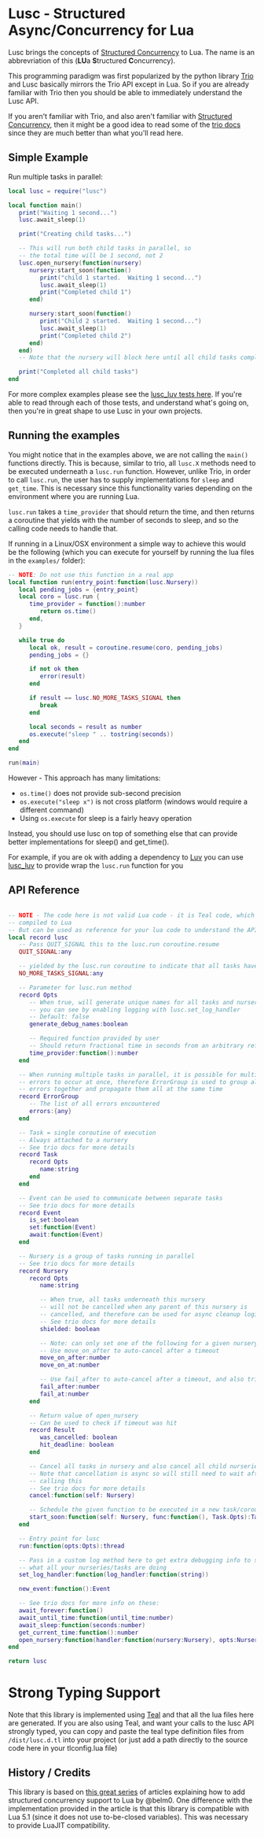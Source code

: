 
# Lusc - Structured Async/Concurrency for Lua

Lusc brings the concepts of [Structured Concurrency](https://en.wikipedia.org/wiki/Structured_concurrency) to Lua.  The name is an abbrevriation of this (**LU**a **S**tructured **C**oncurrency).

This programming paradigm was first popularized by the python library [Trio](https://github.com/python-trio/trio) and Lusc basically mirrors the Trio API except in Lua.  So if you are already familiar with Trio then you should be able to immediately understand the Lusc API.

If you aren't familiar with Trio, and also aren't familiar with [Structured Concurrency](https://en.wikipedia.org/wiki/Structured_concurrency), then it might be a good idea to read some of the [trio docs](https://trio.readthedocs.io/en/stable/reference-core.html) since they are much better than what you'll read here.

Simple Example
---

Run multiple tasks in parallel:

```lua
local lusc = require("lusc")

local function main()
   print("Waiting 1 second...")
   lusc.await_sleep(1)

   print("Creating child tasks...")

   -- This will run both child tasks in parallel, so
   -- the total time will be 1 second, not 2
   lusc.open_nursery(function(nursery)
      nursery:start_soon(function()
         print("child 1 started.  Waiting 1 second...")
         lusc.await_sleep(1)
         print("Completed child 1")
      end)

      nursery:start_soon(function()
         print("Child 2 started.  Waiting 1 second...")
         lusc.await_sleep(1)
         print("Completed child 2")
      end)
   end)
   -- Note that the nursery will block here until all child tasks complete

   print("Completed all child tasks")
end
```

For more complex examples please see the [lusc_luv tests here](https://github.com/svermeulen/lusc_luv/blob/main/gen/lusc_luv/tests/lusc_spec.lua).  If you're able to read through each of those tests, and understand what's going on, then you're in great shape to use Lusc in your own projects.

Running the examples
---

You might notice that in the examples above, we are not calling the `main()` functions directly.  This is because, similar to trio, all `lusc.X` methods need to be executed underneath a `lusc.run` function.  However, unlike Trio, in order to call `lusc.run`, the user has to supply implementations for `sleep` and `get_time`. This is necessary since this functionality varies depending on the environment where you are running Lua.

`lusc.run` takes a `time_provider` that should return the time, and then returns a coroutine that yields with the number of seconds to sleep, and so the calling code needs to handle that.

If running in a Linux/OSX environment a simple way to achieve this would be the following (which you can execute for yourself by running the lua files in the `examples/` folder):

```lua
-- NOTE: Do not use this function in a real app
local function run(entry_point:function(lusc.Nursery))
   local pending_jobs = {entry_point}
   local coro = lusc.run {
      time_provider = function():number
         return os.time()
      end,
   }

   while true do
      local ok, result = coroutine.resume(coro, pending_jobs)
      pending_jobs = {}

      if not ok then
         error(result)
      end

      if result == lusc.NO_MORE_TASKS_SIGNAL then
         break
      end

      local seconds = result as number
      os.execute("sleep " .. tostring(seconds))
   end
end

run(main)
```

However - This approach has many limitations:
* `os.time()` does not provide sub-second precision
* `os.execute("sleep x")` is not cross platform (windows would require a different command)
* Using `os.execute` for sleep is a fairly heavy operation

Instead, you should use lusc on top of something else that can provide better implementations for sleep() and get_time().

For example, if you are ok with adding a dependency to [Luv](https://github.com/luvit/luv) you can use [lusc_luv](https://github.com/svermeulen/lusc_luv) to provide wrap the `lusc.run` function for you

API Reference
---

```lua

-- NOTE - The code here is not valid Lua code - it is Teal code, which gets
-- compiled to Lua
-- But can be used as reference for your lua code to understand the API and the methods/types
local record lusc
   -- Pass QUIT_SIGNAL this to the lusc.run coroutine.resume
   QUIT_SIGNAL:any

   -- yielded by the lusc.run coroutine to indicate that all tasks have completed
   NO_MORE_TASKS_SIGNAL:any

   -- Parameter for lusc.run method
   record Opts
      -- When true, will generate unique names for all tasks and nurseries, which
      -- you can see by enabling logging with lusc.set_log_handler
      -- Default: false
      generate_debug_names:boolean

      -- Required function provided by user
      -- Should return fractional time in seconds from an arbitrary reference point
      time_provider:function():number
   end

   -- When running multiple tasks in parallel, it is possible for multiple
   -- errors to occur at once, therefore ErrorGroup is used to group all these
   -- errors together and propagate them all at the same time
   record ErrorGroup
      -- The list of all errors encountered
      errors:{any}
   end

   -- Task = single coroutine of execution
   -- Always attached to a nursery
   -- See trio docs for more details
   record Task
      record Opts
         name:string
      end
   end

   -- Event can be used to communicate between separate tasks
   -- See trio docs for more details
   record Event
      is_set:boolean
      set:function(Event)
      await:function(Event)
   end

   -- Nursery is a group of tasks running in parallel
   -- See trio docs for more details
   record Nursery
      record Opts
         name:string

         -- When true, all tasks underneath this nursery
         -- will not be cancelled when any parent of this nursery is 
         -- cancelled, and therefore can be used for async cleanup logic
         -- See trio docs for more details
         shielded: boolean

         -- Note: can only set one of the following for a given nursery
         -- Use move_on_after to auto-cancel after a timeout
         move_on_after:number
         move_on_at:number

         -- Use fail_after to auto-cancel after a timeout, and also trigger an error afterwards
         fail_after:number
         fail_at:number
      end

      -- Return value of open_nursery
      -- Can be used to check if timeout was hit
      record Result
         was_cancelled: boolean
         hit_deadline: boolean
      end

      -- Cancel all tasks in nursery and also cancel all child nurseries
      -- Note that cancellation is async so will still need to wait after
      -- calling this
      -- See trio docs for more details
      cancel:function(self: Nursery)

      -- Schedule the given function to be executed in a new task/coroutine
      start_soon:function(self: Nursery, func:function(), Task.Opts):Task
   end

   -- Entry point for lusc
   run:function(opts:Opts):thread

   -- Pass in a custom log method here to get extra debugging info to see
   -- what all your nurseries/tasks are doing
   set_log_handler:function(log_handler:function(string))

   new_event:function():Event

   -- See trio docs for more info on these:
   await_forever:function()
   await_until_time:function(until_time:number)
   await_sleep:function(seconds:number)
   get_current_time:function():number
   open_nursery:function(handler:function(nursery:Nursery), opts:Nursery.Opts):Nursery.Result
end

return lusc
```

# Strong Typing Support

Note that this library is implemented using [Teal](https://github.com/teal-language/tl) and that all the lua files here are generated.  If you are also using Teal, and want your calls to the lusc API strongly typed, you can copy and paste the teal type definition files from `/dist/lusc.d.tl` into your project (or just add a path directly to the source code here in your tlconfig.lua file)

History / Credits
---

This library is based on [this great series](https://gist.github.com/belm0/4c6d11f47ccd31a231cde04616d6bb22) of articles explaining how to add structured concurrency support to Lua by @belm0.  One difference with the implementation provided in the article is that this library is compatible with Lua 5.1 (since it does not use to-be-closed variables).  This was necessary to provide LuaJIT compatibility.

